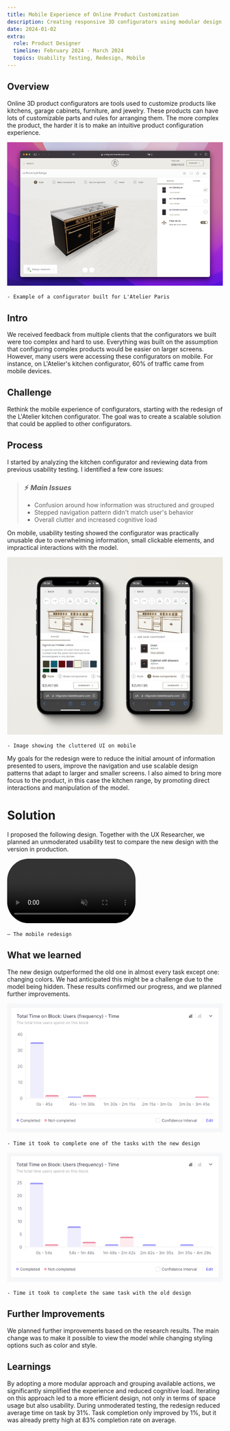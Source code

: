 ```yaml
---
title: Mobile Experience of Online Product Customization
description: Creating responsive 3D configurators using modular design principles.
date: 2024-01-02
extra:
  role: Product Designer
  timeline: February 2024 - March 2024
  topics: Usability Testing, Redesign, Mobile
---
```


## Overview

Online 3D product configurators are tools used to customize products like kitchens, garage cabinets, furniture, and jewelry. These products can have lots of customizable parts and rules for arranging them. The more complex the product, the harder it is to make an intuitive product configuration experience.

![before](before.webp)

```
- Example of a configurator built for L'Atelier Paris
```

## Intro

We received feedback from multiple clients that the configurators we built were too complex and hard to use. Everything was built on the assumption that configuring complex products would be easier on larger screens. However, many users were accessing these configurators on mobile. For instance, on L'Atelier's kitchen configurator, 60% of traffic came from mobile devices.

## Challenge

Rethink the mobile experience of configurators, starting with the redesign of the L'Atelier kitchen configurator. The goal was to create a scalable solution that could be applied to other configurators.

## Process

I started by analyzing the kitchen configurator and reviewing data from previous usability testing. I identified a few core issues:

> ### ⚡️ *Main Issues*
>
> - Confusion around how information was structured and grouped 
> - Stepped navigation pattern didn't match user's behavior 
> - Overall clutter and increased cognitive load

On mobile, usability testing showed the configurator was practically unusable due to overwhelming information, small clickable elements, and impractical interactions with the model.

![before](mobile-old.webp)

```
- Image showing the cluttered UI on mobile
```


My goals for the redesign were to reduce the initial amount of information presented to users, improve the navigation and use scalable design patterns that adapt to larger and smaller screens. I also aimed to bring more focus to the product, in this case the kitchen range, by promoting direct interactions and manipulation of the model.

# Solution

I proposed the following design. Together with the UX Researcher, we planned an unmoderated usability test to compare the new design with the version in production.

<video style="width: 300px; border-radius: 50px;" autoplay muted playsinline loop>
<source src="mobileNew.mp4" type="video/mp4">
</video>

```
– The mobile redesign
```

## What we learned

The new design outperformed the old one in almost every task except one: changing colors. We had anticipated this might be a challenge due to the model being hidden. These results confirmed our progress, and we planned further improvements.

![resultsA](resultsA.webp)

```
- Time it took to complete one of the tasks with the new design
```

![resultsA](resultsB.webp)

```
- Time it took to complete the same task with the old design
```

## Further Improvements

We planned further improvements based on the research results. The main change was to make it possible to view the model while changing styling options such as color and style.

## Learnings

By adopting a more modular approach and grouping available actions, we significantly simplified the experience and reduced cognitive load. Iterating on this approach led to a more efficient design, not only in terms of space usage but also usability. During unmoderated testing, the redesign reduced average time on task by 31%. Task completion only improved by 1%, but it was already pretty high at 83% completion rate on average.
